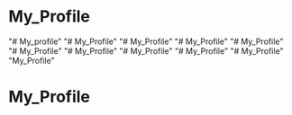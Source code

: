 # My_Profile
"# My_profile" 
"# My_Profile" 
"# My_Profile" 
"# My_Profile" 
"# My_Profile" 
"# My_Profile" 
"# My_Profile" 
"# My_Profile" 
"# My_Profile" 
"# My_Profile" 
"My_Profile" 
# My_Profile
